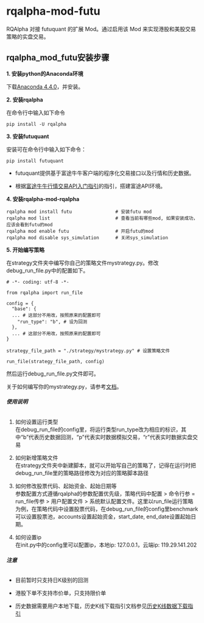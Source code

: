 # rqalpha-mod-futu 
RQAlpha 对接 futuquant 的扩展 Mod。通过启用该 Mod 来实现港股和美股交易策略的实盘交易。

## rqalpha_mod_futu安装步骤

**1. 安装python的Anaconda环境**

下载[Anaconda 4.4.0](https://mirrors.tuna.tsinghua.edu.cn/anaconda/archive/Anaconda3-4.4.0-Windows-x86_64.exe)，并安装。

**2. 安装rqalpha**

在命令行中输入如下命令

```
pip install -U rqalpha
```

**3. 安装futuquant**

安装可在命令行中输入如下命令：

```
pip install futuquant
```
- futuquant提供基于富途牛牛客户端的程序化交易接口以及行情和历史数据。

- 根据[富途牛牛行情交易API入门指引](https://futunnopen.github.io/futuquant/document/Futunn_API_Intro/)的指引，搭建富途API环境。

**4. 安装rqalpha-mod-rqalpha**

```
rqalpha mod install futu				# 安装futu mod
rqalpha mod list						# 查看当前有哪些mod, 如果安装成功，应该会看到futu的mod
rqalpha mod enable futu  				# 开启futu的mod
rqalpha mod disable sys_simulation		# 关闭sys_simulation
```

**5. 开始编写策略**

在strategy文件夹中编写你自己的策略文件mystrategy.py。修改debug_run_file.py中的配置如下。

```
# -*- coding: utf-8 -*-

from rqalpha import run_file

config = {
  "base": {
  ... # 这部分不用改，按照原来的配置即可
    "run_type": "b", # 设为回测
  },
  ... # 这部分不用改，按照原来的配置即可
}

strategy_file_path = "./strategy/mystrategy.py" # 设置策略文件

run_file(strategy_file_path, config)
```

然后运行debug_run_file.py文件即可。

关于如何编写你的mystrategy.py，请参考[文档](http://rqalpha.readthedocs.io/zh_CN/latest/intro/overview.html)。

###### **使用说明**

1. 如何设置运行类型<br/>
在debug_run_file的config里，将运行类型run_type改为相应的标识，其中“b”代表历史数据回测，“p”代表实时数据模拟交易，“r”代表实时数据实盘交易

2. 如何新增策略文件<br/>
在strategy文件夹中新建脚本，就可以开始写自己的策略了，记得在运行时把debug_run_file里的策略路径修改为对应的策略脚本路径

3. 如何修改股票代码、起始资金、起始日期等<br/>
参数配置方式遵循rqalpha的参数配置优先级，策略代码中配置 > 命令行参 = run_file传参 > 用户配置文件 > 系统默认配置文件。这里以run_file运行策略为例，在策略代码中设置股票代码，在debug_run_file的config里benchmark可以设置股票池，accounts设置起始资金，start_date, end_date设置起始日期。

4. 如何设置ip<br/>
在init.py中的config里可以配置ip，本地ip: 127.0.0.1，云端ip: 119.29.141.202

###### **注意**

+ 目前暂时只支持日K级别的回测

- 港股下单不支持市价单，只支持限价单

- 历史数据需要用户本地下载，历史K线下载指引文档参见[历史K线数据下载指引](https://futunnopen.github.io/futuquant/document/Hist_Kline_Download_Intro/)


